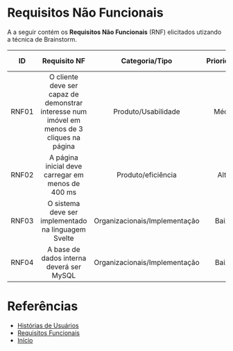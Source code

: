 # Requisitos Não Funcionais

A a seguir contém os **Requisitos Não Funcionais** (RNF) elicitados utizando a técnica de Brainstorm.

|  ID   |                                 Requisito NF                              | Categoria/Tipo | Prioridade | Requisitos Relacionados |
| :---: | :-----------------------------------------------------------------------: |:-------------: | :--------: | :-----------------: |
| RNF01 | O cliente deve ser capaz de demonstrar interesse num imóvel em menos de 3 cliques na página | Produto/Usabilidade | Média | RNF12 |
| RNF02 | A página inicial deve carregar em menos de 400 ms | Produto/eficiência | Alta | US04 |
| RNF03 | O sistema deve ser implementado na linguagem Svelte |  Organizacionais/Implementação | Baixa |  |
| RNF04 | A base de dados interna deverá ser MySQL | Organizacionais/Implementação | Baixa | |

# Referências

* [Histórias de Usuários](HistoriasUsuario.md)
* [Requisitos Funcionais](RF.md)
* [Início](../README.md)
